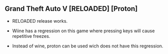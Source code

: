 ## Grand Theft Auto V [RELOADED] [Proton]

- RELOADED release works.

- Wiine has a regression on this game where pressing keys will cause repetitive freezes.

- Instead of wine, proton can be used wich does not have this regression.